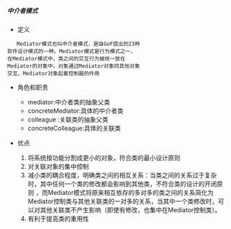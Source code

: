 ##### 中介者模式

* 定义
```comment
   Mediator模式也叫中介者模式，是由GoF提出的23种
软件设计模式的一种。Mediator模式是行为模式之一，
在Mediator模式中，类之间的交互行为被统一放在
Mediator的对象中，对象通过Mediator对象同其他对象
交互，Mediator对象起着控制器的作用
```

* 角色和职责
    - mediator:中介者类的抽象父类
    - concreteMediator:具体的中介者类
    - colleague :关联类的抽象父类
    - concreteColleague:具体的关联类

* 优点
    1. 将系统按功能分割成更小的对象，符合类的最小设计原则 
    2. 对关联对象的集中控制 
    3. 减小类的耦合程度，明确类之间的相互关系：当类之间的关系过于复杂时，其中任何一个类的修改都会影响到其他类，不符合类的设计的开闭原则 ，而Mediator模式将原来相互依存的多对多的类之间的关系简化为Mediator控制类与其他关联类的一对多的关系，当其中一个类修改时，可以对其他关联类不产生影响（即使有修改，也集中在Mediator控制类）。
    4. 有利于提高类的重用性
    
